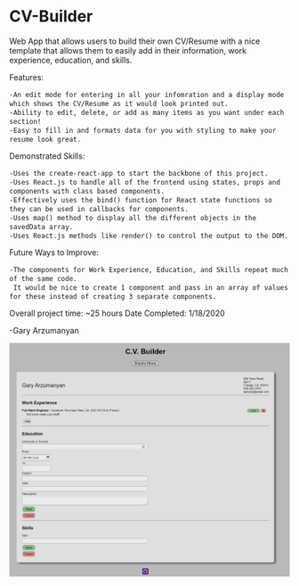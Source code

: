 # CV-Builder

Web App that allows users to build their own CV/Resume with a nice template that allows them to easily add in their information, work experience, education, and skills.

Features:

    -An edit mode for entering in all your infomration and a display mode which shows the CV/Resume as it would look printed out.
    -Ability to edit, delete, or add as many items as you want under each section!
    -Easy to fill in and formats data for you with styling to make your resume look great.

Demonstrated Skills:

    -Uses the create-react-app to start the backbone of this project.
    -Uses React.js to handle all of the frontend using states, props and components with class based components.
    -Effectively uses the bind() function for React state functions so they can be used in callbacks for components.
    -Uses map() method to display all the different objects in the savedData array.
    -Uses React.js methods like render() to control the output to the DOM.

Future Ways to Improve:

    -The components for Work Experience, Education, and Skills repeat much of the same code.
     It would be nice to create 1 component and pass in an array of values for these instead of creating 3 separate components.

Overall project time: ~25 hours Date Completed: 1/18/2020

-Gary Arzumanyan

![Sample Screenshot](./src/images/cv-project-sample-image.png)
